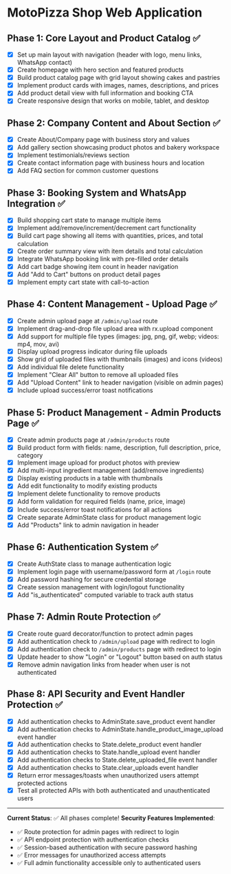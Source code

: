 # MotoPizza Shop Web Application

## Phase 1: Core Layout and Product Catalog ✅
- [x] Set up main layout with navigation (header with logo, menu links, WhatsApp contact)
- [x] Create homepage with hero section and featured products
- [x] Build product catalog page with grid layout showing cakes and pastries
- [x] Implement product cards with images, names, descriptions, and prices
- [x] Add product detail view with full information and booking CTA
- [x] Create responsive design that works on mobile, tablet, and desktop

## Phase 2: Company Content and About Section ✅
- [x] Create About/Company page with business story and values
- [x] Add gallery section showcasing product photos and bakery workspace
- [x] Implement testimonials/reviews section
- [x] Create contact information page with business hours and location
- [x] Add FAQ section for common customer questions

## Phase 3: Booking System and WhatsApp Integration ✅
- [x] Build shopping cart state to manage multiple items
- [x] Implement add/remove/increment/decrement cart functionality
- [x] Build cart page showing all items with quantities, prices, and total calculation
- [x] Create order summary view with item details and total calculation
- [x] Integrate WhatsApp booking link with pre-filled order details
- [x] Add cart badge showing item count in header navigation
- [x] Add "Add to Cart" buttons on product detail pages
- [x] Implement empty cart state with call-to-action

## Phase 4: Content Management - Upload Page ✅
- [x] Create admin upload page at `/admin/upload` route
- [x] Implement drag-and-drop file upload area with rx.upload component
- [x] Add support for multiple file types (images: jpg, png, gif, webp; videos: mp4, mov, avi)
- [x] Display upload progress indicator during file uploads
- [x] Show grid of uploaded files with thumbnails (images) and icons (videos)
- [x] Add individual file delete functionality
- [x] Implement "Clear All" button to remove all uploaded files
- [x] Add "Upload Content" link to header navigation (visible on admin pages)
- [x] Include upload success/error toast notifications

## Phase 5: Product Management - Admin Products Page ✅
- [x] Create admin products page at `/admin/products` route
- [x] Build product form with fields: name, description, full description, price, category
- [x] Implement image upload for product photos with preview
- [x] Add multi-input ingredient management (add/remove ingredients)
- [x] Display existing products in a table with thumbnails
- [x] Add edit functionality to modify existing products
- [x] Implement delete functionality to remove products
- [x] Add form validation for required fields (name, price, image)
- [x] Include success/error toast notifications for all actions
- [x] Create separate AdminState class for product management logic
- [x] Add "Products" link to admin navigation in header

## Phase 6: Authentication System ✅
- [x] Create AuthState class to manage authentication logic
- [x] Implement login page with username/password form at `/login` route
- [x] Add password hashing for secure credential storage
- [x] Create session management with login/logout functionality
- [x] Add "is_authenticated" computed variable to track auth status

## Phase 7: Admin Route Protection ✅
- [x] Create route guard decorator/function to protect admin pages
- [x] Add authentication check to `/admin/upload` page with redirect to login
- [x] Add authentication check to `/admin/products` page with redirect to login
- [x] Update header to show "Login" or "Logout" button based on auth status
- [x] Remove admin navigation links from header when user is not authenticated

## Phase 8: API Security and Event Handler Protection ✅
- [x] Add authentication checks to AdminState.save_product event handler
- [x] Add authentication checks to AdminState.handle_product_image_upload event handler
- [x] Add authentication checks to State.delete_product event handler
- [x] Add authentication checks to State.handle_upload event handler
- [x] Add authentication checks to State.delete_uploaded_file event handler
- [x] Add authentication checks to State.clear_uploads event handler
- [x] Return error messages/toasts when unauthorized users attempt protected actions
- [x] Test all protected APIs with both authenticated and unauthenticated users

---

**Current Status**: ✅ All phases complete!
**Security Features Implemented**:
- ✅ Route protection for admin pages with redirect to login
- ✅ API endpoint protection with authentication checks
- ✅ Session-based authentication with secure password hashing
- ✅ Error messages for unauthorized access attempts
- ✅ Full admin functionality accessible only to authenticated users